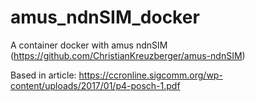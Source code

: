 # amus_ndnSIM_docker
A container docker with amus ndnSIM (https://github.com/ChristianKreuzberger/amus-ndnSIM)

Based in article: https://ccronline.sigcomm.org/wp-content/uploads/2017/01/p4-posch-1.pdf

